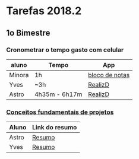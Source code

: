 # Tarefas 2018.2

## 1o Bimestre

### Cronometrar o tempo gasto com celular

| aluno | Tempo | App |
| --- | --- | --- |
| Minora | 1h | [bloco de notas](http://bulletjournal.com/) |
| Yves | ~3h | [RealizD](http://www.realizd.com/) |
| Astro | 4h35m - 6h17m | [RealizD](http://www.realizd.com/) |

### [Conceitos fundamentais de projetos](fundamentos/projeto/)

| Aluno | Link do resumo |
| --- | --- |
| Astro | [Resumo](fundamentos/projeto/resumo-astro.md) |
| Yves | [Resumo](fundamentos/projeto/resumo-yves.md) |
